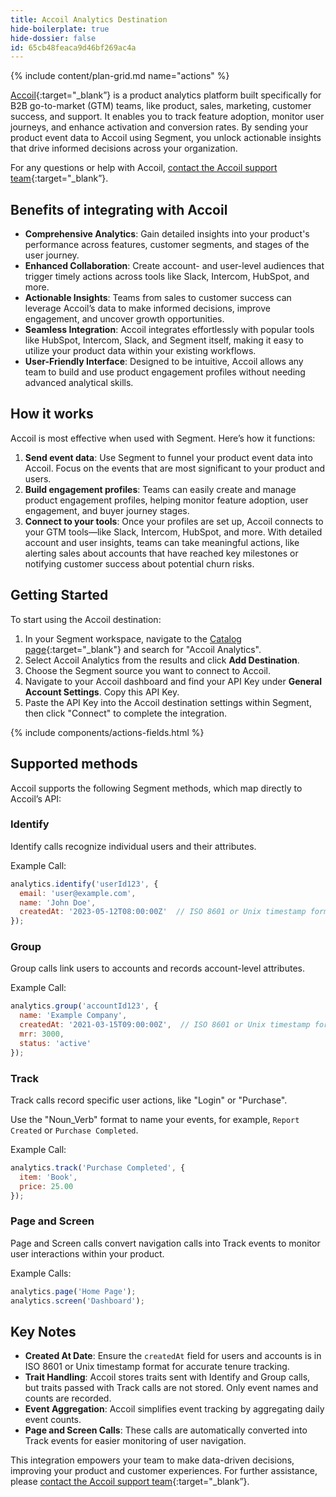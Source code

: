 ```yaml
---
title: Accoil Analytics Destination
hide-boilerplate: true
hide-dossier: false
id: 65cb48feaca9d46bf269ac4a
---
```


{% include content/plan-grid.md name="actions" %}


[Accoil](https://www.accoil.com){:target="_blank”} is a product analytics platform built specifically for B2B go-to-market (GTM) teams, like product, sales, marketing, customer success, and support. It enables you to track feature adoption, monitor user journeys, and enhance activation and conversion rates. By sending your product event data to Accoil using Segment, you unlock actionable insights that drive informed decisions across your organization.

For any questions or help with Accoil, [contact the Accoil support team](https://help.accoil.com){:target="_blank”}.


## Benefits of integrating with Accoil

- **Comprehensive Analytics**: Gain detailed insights into your product's performance across features, customer segments, and stages of the user journey.
- **Enhanced Collaboration**: Create account- and user-level audiences that trigger timely actions across tools like Slack, Intercom, HubSpot, and more.
- **Actionable Insights**: Teams from sales to customer success can leverage Accoil’s data to make informed decisions, improve engagement, and uncover growth opportunities.
- **Seamless Integration**: Accoil integrates effortlessly with popular tools like HubSpot, Intercom, Slack, and Segment itself, making it easy to utilize your product data within your existing workflows.
- **User-Friendly Interface**: Designed to be intuitive, Accoil allows any team to build and use product engagement profiles without needing advanced analytical skills.

## How it works

Accoil is most effective when used with Segment. Here’s how it functions:

1. **Send event data**: Use Segment to funnel your product event data into Accoil. Focus on the events that are most significant to your product and users.
2. **Build engagement profiles**: Teams can easily create and manage product engagement profiles, helping monitor feature adoption, user engagement, and buyer journey stages.
3. **Connect to your tools**: Once your profiles are set up, Accoil connects to your GTM tools—like Slack, Intercom, HubSpot, and more. With detailed account and user insights, teams can take meaningful actions, like alerting sales about accounts that have reached key milestones or notifying customer success about potential churn risks.

## Getting Started

To start using the Accoil destination:

1. In your Segment workspace, navigate to the [Catalog page](https://app.segment.com/goto-my-workspace/destinations/catalog/){:target="_blank"} and search for "Accoil Analytics".
2. Select Accoil Analytics from the results and click **Add Destination**.
3. Choose the Segment source you want to connect to Accoil.
4. Navigate to your Accoil dashboard and find your API Key under **General Account Settings**. Copy this API Key.
5. Paste the API Key into the Accoil destination settings within Segment, then click "Connect" to complete the integration.


{% include components/actions-fields.html %}


## Supported methods

Accoil supports the following Segment methods, which map directly to Accoil’s API:

### Identify

Identify calls recognize individual users and their attributes.

Example Call:
   ```javascript
   analytics.identify('userId123', {
     email: 'user@example.com',
     name: 'John Doe',
     createdAt: '2023-05-12T08:00:00Z'  // ISO 8601 or Unix timestamp format
   });
   ```

### Group

Group calls link users to accounts and records account-level attributes.

Example Call:
   ```javascript
   analytics.group('accountId123', {
     name: 'Example Company',
     createdAt: '2021-03-15T09:00:00Z',  // ISO 8601 or Unix timestamp format
     mrr: 3000,
     status: 'active'
   });
   ```

### Track

Track calls record specific user actions, like "Login" or "Purchase".

Use the "Noun_Verb" format to name your events, for example, `Report Created` or `Purchase Completed`.

Example Call:
   ```javascript
   analytics.track('Purchase Completed', {
     item: 'Book',
     price: 25.00
   });
   ```

### Page and Screen

Page and Screen calls convert navigation calls into Track events to monitor user interactions within your product.

Example Calls:
   ```javascript
   analytics.page('Home Page');
   analytics.screen('Dashboard');
   ```

## Key Notes

- **Created At Date**: Ensure the `createdAt` field for users and accounts is in ISO 8601 or Unix timestamp format for accurate tenure tracking.
- **Trait Handling**: Accoil stores traits sent with Identify and Group calls, but traits passed with Track calls are not stored. Only event names and counts are recorded.
- **Event Aggregation**: Accoil simplifies event tracking by aggregating daily event counts.
- **Page and Screen Calls**: These calls are automatically converted into Track events for easier monitoring of user navigation.

This integration empowers your team to make data-driven decisions, improving your product and customer experiences. For further assistance, please [contact the Accoil support team](https://help.accoil.com){:target="_blank”}.
